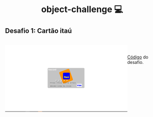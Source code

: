 
<h1 align = "center"> object-challenge 💻 </h1>


<h2> Desafio 1: Cartão itaú</h2>

<br>

<img src= "https://github.com/Bruno-Luna/object-challenge/blob/master/cart%C3%A3o-ita%C3%BA/assets/screenshot/cart%C3%A3o-itau.PNG" min-width="300px" max-width="500px" width="400px" align="left" alt="Cartão-itaú">

<br>

<p align= "left">
	<a href = "https://github.com/Bruno-Luna/object-challenge/tree/master/cart%C3%A3o-ita%C3%BA">Código</a> do desafio.
</p>
